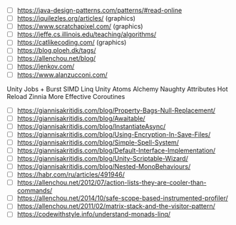 - [ ] https://java-design-patterns.com/patterns/#read-online
- [ ] https://iquilezles.org/articles/ (graphics)
- [ ] https://www.scratchapixel.com/ (graphics)
- [ ] https://jeffe.cs.illinois.edu/teaching/algorithms/
- [ ] https://catlikecoding.com/ (graphics)
- [ ] https://blog.ploeh.dk/tags/
- [ ] https://allenchou.net/blog/
- [ ] https://jenkov.com/
- [ ] https://www.alanzucconi.com/

Unity Jobs + Burst
SIMD  Linq
Unity Atoms
Alchemy
Naughty Attributes
Hot Reload
Zinnia
More Effective Coroutines

- [ ] https://giannisakritidis.com/blog/Property-Bags-Null-Replacement/
- [ ] https://giannisakritidis.com/blog/Awaitable/
- [ ] https://giannisakritidis.com/blog/InstantiateAsync/
- [ ] https://giannisakritidis.com/blog/Using-Encryption-In-Save-Files/
- [ ] https://giannisakritidis.com/blog/Simple-Spell-System/
- [ ] https://giannisakritidis.com/blog/Default-Interface-Implementation/
- [ ] https://giannisakritidis.com/blog/Unity-Scriptable-Wizard/
- [ ] https://giannisakritidis.com/blog/Nested-MonoBehaviours/
- [ ] https://habr.com/ru/articles/491946/
- [ ] https://allenchou.net/2012/07/action-lists-they-are-cooler-than-commands/
- [ ] https://allenchou.net/2014/10/safe-scope-based-instrumented-profiler/
- [ ] https://allenchou.net/2011/02/matrix-stack-and-the-visitor-pattern/
- [ ] https://codewithstyle.info/understand-monads-linq/